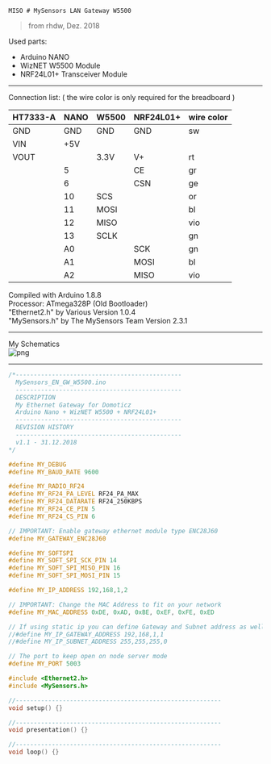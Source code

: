     MISO # MySensors LAN Gateway W5500
> from rhdw, Dez. 2018

Used parts:
* Arduino NANO
* WizNET W5500 Module
* NRF24L01+ Transceiver Module
***

Connection list:
( the wire color is only required for the breadboard )

| HT7333-A | NANO | W5500 | NRF24L01+ | wire color |
| ----- | ----- | ----- | ----- | ----- |
| GND   | GND   | GND   | GND  | sw  |
| VIN   | +5V   |       |      |     |
| VOUT  |       | 3.3V  | V+   | rt  |
|       | 5     |       | CE   | gr  |
|       | 6     |       | CSN  | ge  |
|       | 10    | SCS   |      | or  |
|       | 11    | MOSI  |      | bl  |
|       | 12    | MISO  |      | vio |
|       | 13    | SCLK  |      | gn  |
|       | A0    |       | SCK  | gn  |
|       | A1    |       | MOSI | bl  |
|       | A2    |       | MISO | vio |

Compiled with Arduino 1.8.8  
Processor: ATmega328P (Old Bootloader)  
"Ethernet2.h" by Various Version 1.0.4  
"MySensors.h" by The MySensors Team Version 2.3.1
***

My Schematics  
![png](https://user-images.githubusercontent.com/21333959/50541348-0c468100-0ba4-11e9-853b-54b6de234a19.png)
***

```ino
/*----------------------------------------------
  MySensors_EN_GW_W5500.ino
  ----------------------------------------------
  DESCRIPTION
  My Ethernet Gateway for Domoticz
  Arduino Nano + WizNET W5500 + NRF24L01+
  ----------------------------------------------
  REVISION HISTORY
  ----------------------------------------------
  v1.1 - 31.12.2018
*/

#define MY_DEBUG
#define MY_BAUD_RATE 9600

#define MY_RADIO_RF24
#define MY_RF24_PA_LEVEL RF24_PA_MAX
#define MY_RF24_DATARATE RF24_250KBPS
#define MY_RF24_CE_PIN 5
#define MY_RF24_CS_PIN 6

// IMPORTANT: Enable gateway ethernet module type ENC28J60
#define MY_GATEWAY_ENC28J60

#define MY_SOFTSPI
#define MY_SOFT_SPI_SCK_PIN 14
#define MY_SOFT_SPI_MISO_PIN 16
#define MY_SOFT_SPI_MOSI_PIN 15

#define MY_IP_ADDRESS 192,168,1,2

// IMPORTANT: Change the MAC Address to fit on your network
#define MY_MAC_ADDRESS 0xDE, 0xAD, 0xBE, 0xEF, 0xFE, 0xED

// If using static ip you can define Gateway and Subnet address as well
//#define MY_IP_GATEWAY_ADDRESS 192,168,1,1
//#define MY_IP_SUBNET_ADDRESS 255,255,255,0

// The port to keep open on node server mode
#define MY_PORT 5003

#include <Ethernet2.h>
#include <MySensors.h>

//---------------------------------------------------------
void setup() {}

//---------------------------------------------------------
void presentation() {}

//---------------------------------------------------------
void loop() {}
```
